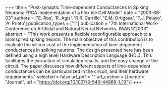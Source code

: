 +++
title = "Post-synaptic Time-dependent Conductances in Spiking Neurons: FPGA Implementation of a Flexible Cell Model"
date = "2003-06-03"
authors = ['E. Ros', 'R. Agís', 'R.R. Carrillo', 'E.M. Ortigosa', 'F.J. Pelayo', 'A. Prieto']
publication_types = ["1"]
publication = "7th International Work-Conference on Artificial and Natural Neural Networks, IWANN'2003"
abstract = "This work presents a flexible reconfigurable approach to a bioinspired spiking neuron. The main objective of this contribution is to evaluate the silicon cost of the implementation of lime-dependent conductances in spiking neurons. The design presented here has been defined using a high level Hardware Description Language (HDL). This facilitates the extraction of simulation results, and the easy change of the circuit. The paper discusses how different aspects of lime-dependent conductances can be particularized in the circuit, and Iheir hardware requirements."
selected = false
url_pdf = ""
url_custom = [{name = "Journal", url = "https://doi.org/10.1007/3-540-44869-1_19"}]
+++
